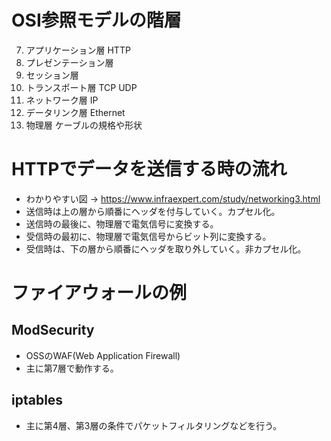 
# OSI参照モデルの階層
7. アプリケーション層   HTTP
6. プレゼンテーション層
5. セッション層
4. トランスポート層     TCP UDP
3. ネットワーク層       IP
2. データリンク層       Ethernet
1. 物理層               ケーブルの規格や形状

# HTTPでデータを送信する時の流れ
- わかりやすい図 -> https://www.infraexpert.com/study/networking3.html
- 送信時は上の層から順番にヘッダを付与していく。カプセル化。
- 送信時の最後に、物理層で電気信号に変換する。
- 受信時の最初に、物理層で電気信号からビット列に変換する。
- 受信時は、下の層から順番にヘッダを取り外していく。非カプセル化。

# ファイアウォールの例

## ModSecurity
- OSSのWAF(Web Application Firewall)
- 主に第7層で動作する。

## iptables
- 主に第4層、第3層の条件でパケットフィルタリングなどを行う。
